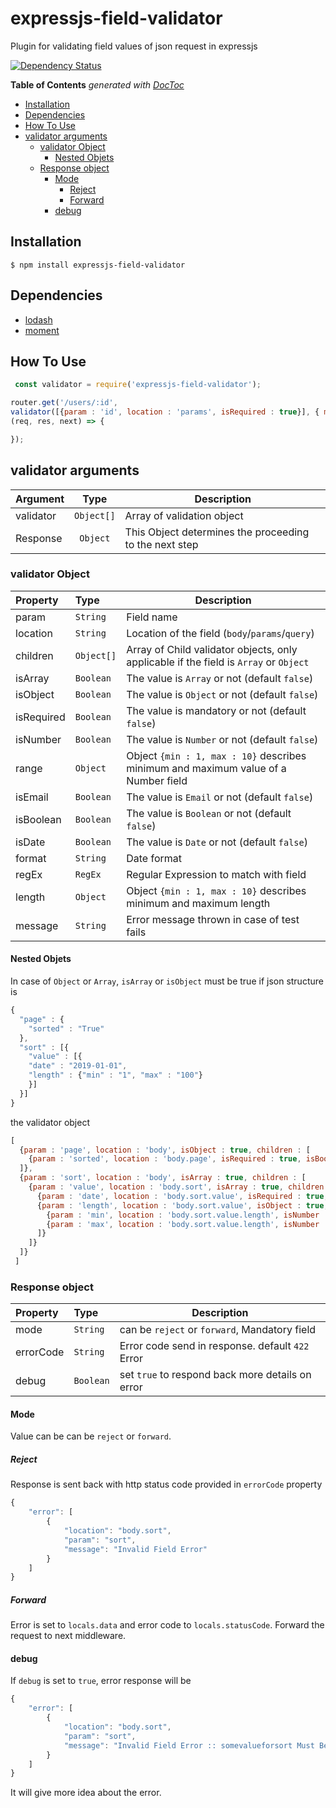 # expressjs-field-validator
Plugin for validating field values of json request in expressjs

[![Dependency Status](https://david-dm.org/gsmithun4/expressjs-field-validator.svg)](https://david-dm.org/gsmithun4/expressjs-field-validator)
<!-- START doctoc generated TOC please keep comment here to allow auto update -->
<!-- DON'T EDIT THIS SECTION, INSTEAD RE-RUN doctoc TO UPDATE -->
**Table of Contents**  *generated with [DocToc](https://github.com/thlorenz/doctoc)*

- [Installation](#installation)
- [Dependencies](#dependencies)
- [How To Use](#how-to-use)
- [validator arguments](#validator-arguments)
  - [validator Object](#validator-object)
    - [Nested Objets](#nested-objets)
  - [Response object](#response-object)
    - [Mode](#mode)
      - [Reject](#reject)
      - [Forward](#forward)
    - [debug](#debug)

<!-- END doctoc generated TOC please keep comment here to allow auto update -->

## Installation  
```
$ npm install expressjs-field-validator
```

## Dependencies
 - [lodash](https://www.npmjs.com/package/lodash)
 - [moment](https://www.npmjs.com/package/moment)

## How To Use

```js
 const validator = require('expressjs-field-validator');
```
```js
router.get('/users/:id',
validator([{param : 'id', location : 'params', isRequired : true}], { mode : 'reject', errorCode : '422' }),
(req, res, next) => {

});
```
## validator arguments
| Argument        | Type      | Description
|:---------------|:---------:|----------------------------|
|validator	  |`Object[]`   |  Array of validation object |
|Response	  |`Object`   |  This Object determines the proceeding to the next step |
### validator Object


| Property        | Type      | Description
|:---------------|:---------|----------------------------|
|param	  |`String`   | Field name|
|location	  |`String`   | Location of the field (`body`/`params`/`query`) |
|children	  |`Object[]`   |Array of Child validator objects, only applicable if the field is `Array` or `Object`  |
|isArray	  |`Boolean`   |The value is `Array` or not (default `false`)|
|isObject	  |`Boolean`   |The value is `Object` or not (default `false`)|
|isRequired	  |`Boolean`   |The value is mandatory or not (default `false`)|
|isNumber	  |`Boolean`   |The value is `Number` or not (default `false`)|
|range	  |`Object`   |Object `{min : 1, max : 10}` describes minimum and maximum value of a Number field|
|isEmail	  |`Boolean`   |The value is `Email` or not (default `false`)|
|isBoolean	  |`Boolean`   |The value is `Boolean` or not (default `false`)|
|isDate	  |`Boolean`   |The value is `Date` or not (default `false`)|
|format	  |`String`   |Date format|
|regEx	  |`RegEx`   |Regular Expression to match with field|
|length	  |`Object`   |Object `{min : 1, max : 10}` describes minimum and maximum length|
|message	  |`String`   |Error message thrown in case of test fails|

#### Nested Objets
In case of `Object` or `Array`, `isArray` or `isObject` must be true
if json structure is
```js
{
  "page" : {
    "sorted" : "True"
  },
  "sort" : [{
    "value" : [{
	"date" : "2019-01-01",
	"length" : {"min" : "1", "max" : "100"}
    }]
  }]
}
```
the validator object
```js
[
  {param : 'page', location : 'body', isObject : true, children : [
    {param : 'sorted', location : 'body.page', isRequired : true, isBoolean : true},
  ]},
  {param : 'sort', location : 'body', isArray : true, children : [
    {param : 'value', location : 'body.sort', isArray : true, children : [
      {param : 'date', location : 'body.sort.value', isRequired : true, isDate : true},
      {param : 'length', location : 'body.sort.value', isObject : true, children : [
        {param : 'min', location : 'body.sort.value.length', isNumber : true},
        {param : 'max', location : 'body.sort.value.length', isNumber : true}
      ]}
    ]}
  ]}
 ]
```
### Response object
| Property        | Type      | Description
|:---------------|:---------|----------------------------|
|mode	  |`String`   | can be `reject` or `forward`, Mandatory field|
|errorCode	  |`String`   | Error code send in response. default `422` Error|
|debug	  |`Boolean`   | set `true` to respond back more details on error |

#### Mode
Value can be can be `reject` or `forward`.
##### Reject
Response is sent back with http status code provided in `errorCode` property
```js
{
    "error": [
        {
            "location": "body.sort",
            "param": "sort",
            "message": "Invalid Field Error"
        }
    ]
}
```
##### Forward
Error is set to `locals.data` and error code to `locals.statusCode`. Forward the request to next middleware.

#### debug
If `debug` is set to `true`, error response will be
```js
{
    "error": [
        {
            "location": "body.sort",
            "param": "sort",
            "message": "Invalid Field Error :: somevalueforsort Must Be A Boolean"
        }
    ]
}
```
It will give more idea about the error.
